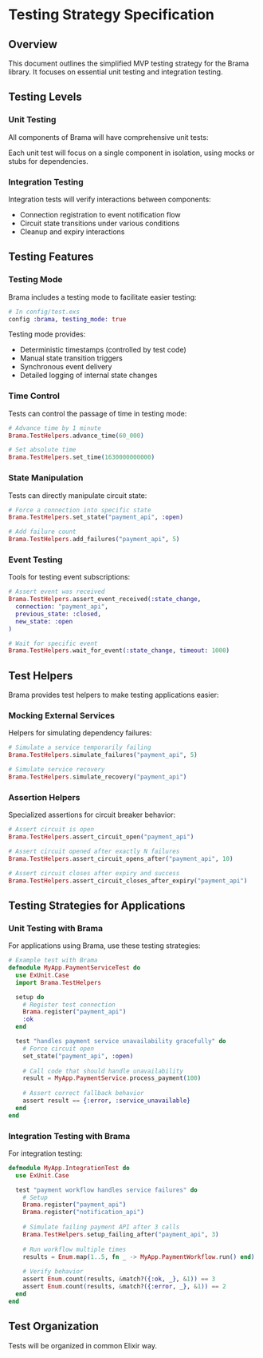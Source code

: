 # Testing Strategy Specification

## Overview

This document outlines the simplified MVP testing strategy for the Brama library. It focuses on essential unit testing and integration testing.

## Testing Levels

### Unit Testing

All components of Brama will have comprehensive unit tests:

Each unit test will focus on a single component in isolation, using mocks or stubs for dependencies.

### Integration Testing

Integration tests will verify interactions between components:

- Connection registration to event notification flow
- Circuit state transitions under various conditions
- Cleanup and expiry interactions

## Testing Features

### Testing Mode

Brama includes a testing mode to facilitate easier testing:

```elixir
# In config/test.exs
config :brama, testing_mode: true
```

Testing mode provides:
- Deterministic timestamps (controlled by test code)
- Manual state transition triggers
- Synchronous event delivery
- Detailed logging of internal state changes

### Time Control

Tests can control the passage of time in testing mode:

```elixir
# Advance time by 1 minute
Brama.TestHelpers.advance_time(60_000)

# Set absolute time
Brama.TestHelpers.set_time(1630000000000)
```

### State Manipulation

Tests can directly manipulate circuit state:

```elixir
# Force a connection into specific state
Brama.TestHelpers.set_state("payment_api", :open)

# Add failure count
Brama.TestHelpers.add_failures("payment_api", 5)
```

### Event Testing

Tools for testing event subscriptions:

```elixir
# Assert event was received
Brama.TestHelpers.assert_event_received(:state_change, 
  connection: "payment_api",
  previous_state: :closed,
  new_state: :open
)

# Wait for specific event
Brama.TestHelpers.wait_for_event(:state_change, timeout: 1000)
```

## Test Helpers

Brama provides test helpers to make testing applications easier:

### Mocking External Services

Helpers for simulating dependency failures:

```elixir
# Simulate a service temporarily failing
Brama.TestHelpers.simulate_failures("payment_api", 5)

# Simulate service recovery
Brama.TestHelpers.simulate_recovery("payment_api")
```

### Assertion Helpers

Specialized assertions for circuit breaker behavior:

```elixir
# Assert circuit is open
Brama.TestHelpers.assert_circuit_open("payment_api")

# Assert circuit opened after exactly N failures
Brama.TestHelpers.assert_circuit_opens_after("payment_api", 10)

# Assert circuit closes after expiry and success
Brama.TestHelpers.assert_circuit_closes_after_expiry("payment_api")
```

## Testing Strategies for Applications

### Unit Testing with Brama

For applications using Brama, use these testing strategies:

```elixir
# Example test with Brama
defmodule MyApp.PaymentServiceTest do
  use ExUnit.Case
  import Brama.TestHelpers

  setup do
    # Register test connection
    Brama.register("payment_api")
    :ok
  end

  test "handles payment service unavailability gracefully" do
    # Force circuit open
    set_state("payment_api", :open)
    
    # Call code that should handle unavailability
    result = MyApp.PaymentService.process_payment(100)
    
    # Assert correct fallback behavior
    assert result == {:error, :service_unavailable}
  end
end
```

### Integration Testing with Brama

For integration testing:

```elixir
defmodule MyApp.IntegrationTest do
  use ExUnit.Case

  test "payment workflow handles service failures" do
    # Setup
    Brama.register("payment_api")
    Brama.register("notification_api")
    
    # Simulate failing payment API after 3 calls
    Brama.TestHelpers.setup_failing_after("payment_api", 3)
    
    # Run workflow multiple times
    results = Enum.map(1..5, fn _ -> MyApp.PaymentWorkflow.run() end)
    
    # Verify behavior
    assert Enum.count(results, &match?({:ok, _}, &1)) == 3
    assert Enum.count(results, &match?({:error, _}, &1)) == 2
  end
end
```

## Test Organization

Tests will be organized in common Elixir way.

